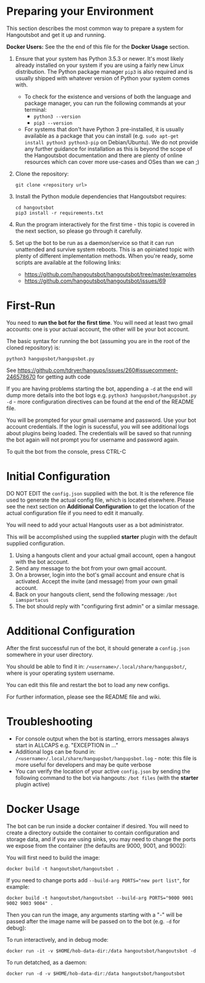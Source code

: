 # Preparing your Environment

This section describes the most common way to prepare a system for Hangoutsbot and
  get it up and running.

**Docker Users:** See the the end of this file for the **Docker Usage** section.

1. Ensure that your system has Python 3.5.3 or newer. It's most likely already
   installed on your system if you are using a fairly new Linux distribution. The
   Python package manager `pip3` is also required and is usually shipped with whatever
   version of Python your system comes with.
   * To check for the existence and versions of both the language and package manager,
     you can run the following commands at your terminal:
     * `python3 --version`
     * `pip3 --version`
   * For systems that don't have Python 3 pre-installed, it is usually available as a
     package that you can install 
       (e.g. `sudo apt-get install python3 python3-pip` on Debian/Ubuntu). 
     We do not provide any further guidance for installation as this is beyond the
     scope of the Hangoutsbot documentation and there are plenty of online resources
     which can cover more use-cases and OSes than we can ;)
2. Clone the repository:

   ```
   git clone <repository url>
   ```

3. Install the Python module dependencies that Hangoutsbot requires:

   ```
   cd hangoutsbot
   pip3 install -r requirements.txt
   ```

4. Run the program interactively for the first time - this topic is covered in the next
   section, so please go through it carefully.
5. Set up the bot to be run as a daemon/service so that it can run unattended and
   survive system reboots. This is an opiniated topic with plenty of different
   implementation methods. When you're ready, some scripts are available at the
   following links:
   * https://github.com/hangoutsbot/hangoutsbot/tree/master/examples
   * https://github.com/hangoutsbot/hangoutsbot/issues/69

# First-Run

You need to **run the bot for the first time**. You will need at least 
  two gmail accounts: one is your actual account, the other will be your 
  bot account.

The basic syntax for running the bot (assuming you are in the root 
  of the cloned repository) is:
```
python3 hangupsbot/hangupsbot.py
```
See https://github.com/tdryer/hangups/issues/260#issuecomment-246578670 for getting auth code

If you are having problems starting the bot, appending a `-d` at the
  end will dump more details into the bot logs e.g. 
  `python3 hangupsbot/hangupsbot.py -d` - more configuration 
  directives can be found at the end of the README file.

You will be prompted for your gmail username and password. Use your
  bot account credentials. If the login is sucessful, you will see
  additional logs about plugins being loaded. The credentials will be
  saved so that running the bot again will not prompt you for username
  and password again.

To quit the bot from the console, press CTRL-C

# Initial Configuration

DO NOT EDIT the `config.json` supplied with the bot. It is the 
  reference file used to generate the actual config file, which
  is located elsewhere. Please see the next section on 
  **Additional Configuration** to get the location of the 
  actual configuration file if you need to edit it manually.

You will need to add your actual Hangouts user as a bot administrator.

This will be accomplished using the supplied **starter** plugin with
  the default supplied configuration.

1. Using a hangouts client and your actual gmail account, open a 
   hangout with the bot account.
2. Send any message to the bot from your own gmail account.
3. On a browser, login into the bot's gmail account and ensure chat 
   is activated. Accept the invite (and message) from your own gmail
   account.
4. Back on your hangouts client, send the following message:
   `/bot iamspartacus`
5. The bot should reply with "configuring first admin" or a similar
   message.

# Additional Configuration

After the first successful run of the bot, it should generate a 
  `config.json` somewhere in your user directory.

You should be able to find it in: 
  `/<username>/.local/share/hangupsbot/`, where <username> is your
  operating system username.

You can edit this file and restart the bot to load any new configs.

For further information, please see the README file and wiki.

# Troubleshooting

* For console output when the bot is starting, errors messages always
  start in ALLCAPS e.g. "EXCEPTION in ..."
* Additional logs can be found in: 
  `/<username>/.local/share/hangupsbot/hangupsbot.log` - 
  note: this file is more useful for developers and may be quite verbose
* You can verify the location of your active `config.json` by sending
  the following command to the bot via hangouts: `/bot files` (with
  the **starter** plugin active)


# Docker Usage

The bot can be run inside a docker container if desired.
You will need to create a directory outside the container to contain
configuration and storage data, and if you are using sinks, you may
need to change the ports we expose from the container (the defaults
are 9000, 9001, and 9002):

You will first need to build the image:

```
docker build -t hangoutsbot/hangoutsbot .
```

If you need to change ports add `--build-arg PORTS="new port list"`, for
example:

```
docker build -t hangoutsbot/hangoutsbot --build-arg PORTS="9000 9001 9002 9003 9004" .
```

Then you can run the image, any arguments starting with a "-" will be passed after
the image name will be passed on to the bot (e.g. `-d` for debug):

To run interactively, and in debug mode:

```
docker run -it -v $HOME/hob-data-dir:/data hangoutsbot/hangoutsbot -d
```

To run detatched, as a daemon:

```
docker run -d -v $HOME/hob-data-dir:/data hangoutsbot/hangoutsbot
```
